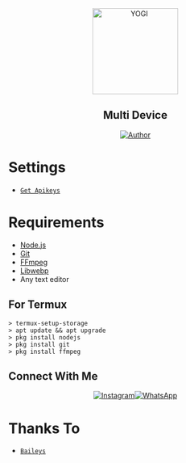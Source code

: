 <div align="center">
<img src="https://api-xcoders.xyz/images/avatar.png" alt="YOGI" width="170" />

## Multi Device
</div>

<p align="center">
  <a href="https://github.com/Fxc7"><img title="Author" src="https://img.shields.io/badge/Author-Farhannn-red.svg?style=for-the-badge&logo=github" /></a>
</p>

# Settings
* [`Get Apikeys`](https://api-xcoders.xyz/)

# Requirements
* [Node.js](https://nodejs.org/en/)
* [Git](https://git-scm.com/downloads)
* [FFmpeg](https://github.com/BtbN/FFmpeg-Builds/releases/download/autobuild-2020-12-08-13-03/ffmpeg-n4.3.1-26-gca55240b8c-win64-gpl-4.3.zip)
* [Libwebp](https://developers.google.com/speed/webp/download)
* Any text editor


## For Termux
```
> termux-setup-storage
> apt update && apt upgrade
> pkg install nodejs
> pkg install git
> pkg install ffmpeg
```


## Connect With Me
<p align="center">
 <a href="https://instagram.com/only_fxc7"><img alt="Instagram" src="https://img.shields.io/badge/Instagram-E4405F?style=for-the-badge&logo=instagram&logoColor=black"/></a><a href="https://wa.me/0"><img alt="WhatsApp" src="https://img.shields.io/badge/WhatsApp-25D366?style=for-the-badge&logo=whatsapp&logoColor=black"/></a>
</p>

# Thanks To
* [`Baileys`](https://github.com/adiwajshing/Baileys)

